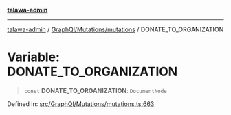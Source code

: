 [**talawa-admin**](../../../../README.md)

***

[talawa-admin](../../../../README.md) / [GraphQl/Mutations/mutations](../README.md) / DONATE\_TO\_ORGANIZATION

# Variable: DONATE\_TO\_ORGANIZATION

> `const` **DONATE\_TO\_ORGANIZATION**: `DocumentNode`

Defined in: [src/GraphQl/Mutations/mutations.ts:663](https://github.com/gautam-divyanshu/talawa-admin/blob/9fec1eef6a4674b14f6abe30e3be3844537d8dc2/src/GraphQl/Mutations/mutations.ts#L663)
